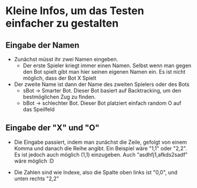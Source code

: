 # Kleine Infos, um das Testen einfacher zu gestalten


## Eingabe der Namen

- Zunächst müsst ihr zwei Namen eingeben. 
    - Der erste Spieler kriegt immer einen Namen. Selbst wenn man gegen den Bot spielt gibt man hier seinen eigenen Namen ein. Es ist nicht möglich, dass der Bot X Spielt
- Der zweite Name ist dann der Name des zweiten Spielers oder des Bots
    - sBot -> Smarter Bot. Dieser Bot basiert auf Backtracking, um den bestmöglichen Zug zu finden. 
    - bBot -> schlechter Bot. Dieser Bot platziert einfach random O auf das Speilfeld

## Eingabe der "X" und "O"

- Die Eingabe passiert, indem man zunächst die Zeile, gefolgt von einem Komma und danach die Reihe angibt. Ein Beispiel wäre "1,1" oder "2,2". Es ist jedoch auch möglich (1,1) einzugeben. Auch "asdhfj1,afkds2sadf" wäre möglich :D

- Die Zahlen sind wie Indexe, also die Spalte oben links ist "0,0", und unten rechts "2,2"
